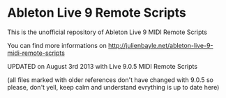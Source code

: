 Ableton Live 9 Remote Scripts
=============================

This is the unofficial repository of Ableton Live 9 MIDI Remote Scripts

You can find more informations on http://julienbayle.net/ableton-live-9-midi-remote-scripts

UPDATED on August 3rd 2013 with Live 9.0.5 MIDI Remote Scripts

(all files marked with older references don't have changed with 9.0.5 so please, don't yell, keep calm and understand evrything is up to date here)
